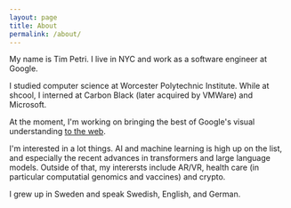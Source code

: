 ```yaml
---
layout: page
title: About
permalink: /about/
---
```


My name is Tim Petri. I live in NYC and work as a software engineer at Google.  

I studied computer science at Worcester Polytechnic Institute. While at shcool, I interned at Carbon Black (later acquired by VMWare) and Microsoft. 

At the moment, I'm working on bringing the best of Google's visual understanding [to the web](https://9to5google.com/2022/01/14/how-to-search-any-image-on-chrome-desktop-using-google-lens/).

I'm interested in a lot things. AI and machine learning is high up on the list, and especially the recent advances in transformers and large language models. Outside of that, my interersts include AR/VR, health care (in particular computatial genomics and vaccines) and crypto.

<!-- Occassionally, I'll angel invest. -->

I grew up in Sweden and speak Swedish, English, and German. 